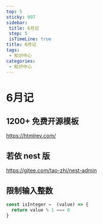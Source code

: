 ```yaml
---
top: 5
sticky: 997
sidebar: 
 title: 6月记
 step: 5
 isTimeLine: true
title: 6月记
tags:
 - 知识中心
categories:
 - 知识中心
---
```



# 6月记

## 1200+ 免费开源模板

https://htmlrev.com/

## 若依 nest 版

https://gitee.com/tao-zhi/nest-admin 

## 限制输入整数

```js
const isInteger =  (value) => {
  return value % 1 === 0
}
```